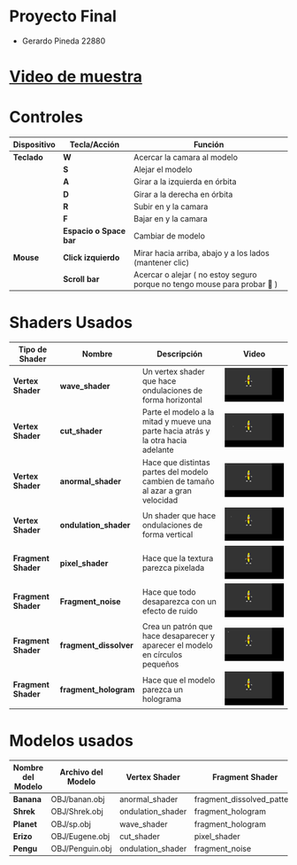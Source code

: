 # Proyecto Final

- Gerardo Pineda 22880

# [Video de muestra](https://github.com/Gerax5/OpenGL/blob/Proyecto/videos/video1042113675.mp4)

# Controles

| **Dispositivo** | **Tecla/Acción**        | **Función**                                                              |
| --------------- | ----------------------- | ------------------------------------------------------------------------ |
| **Teclado**     | **W**                   | Acercar la camara al modelo                                          |
|                 | **S**                   | Alejar el modelo                                           |
|                 | **A**                   | Girar a la izquierda en órbita                                           |
|                 | **D**                   | Girar a la derecha en órbita                                             |
| |**R** | Subir en y la camara  |
| |**F** | Bajar en y la camara |
|                 | **Espacio o Space bar** | Cambiar de modelo                                                        |
| **Mouse**       | **Click izquierdo**     | Mirar hacia arriba, abajo y a los lados (mantener clic)                  |
|                 | **Scroll bar**          | Acercar o alejar ( no estoy seguro porque no tengo mouse para probar 🫠 ) |

# Shaders Usados

| **Tipo de Shader**  | **Nombre**             | **Descripción**                                                                   | **Video**                                                                                                                 |
| ------------------- | ---------------------- | --------------------------------------------------------------------------------- | ------------------------------------------------------------------------------------------------------------------------- |
| **Vertex Shader**   | **wave_shader**        | Un vertex shader que hace ondulaciones de forma horizontal                        | ![Ver video](https://github.com/Gerax5/OpenGL/blob/main/videos/gifs/vertex/pygame%20window%202024-10-28%2019-59-40.gif)   |
| **Vertex Shader**   | **cut_shader**         | Parte el modelo a la mitad y mueve una parte hacia atrás y la otra hacia adelante | ![Ver video](https://github.com/Gerax5/OpenGL/blob/main/videos/gifs/vertex/pygame%20window%202024-10-28%2019-59-57.gif)   |
| **Vertex Shader**   | **anormal_shader**     | Hace que distintas partes del modelo cambien de tamaño al azar a gran velocidad   | ![Ver video](https://github.com/Gerax5/OpenGL/blob/main/videos/gifs/vertex/pygame%20window%202024-10-28%2020-01-02.gif)   |
| **Vertex Shader**   | **ondulation_shader**  | Un shader que hace ondulaciones de forma vertical                                 | ![Ver video](https://github.com/Gerax5/OpenGL/blob/main/videos/gifs/vertex/pygame%20window%202024-10-28%2020-01-15.gif)   |
| **Fragment Shader** | **pixel_shader**       | Hace que la textura parezca pixelada                                              | ![Ver video](https://github.com/Gerax5/OpenGL/blob/main/videos/gifs/fragment/pygame%20window%202024-10-28%2020-08-00.gif) |
| **Fragment Shader** | **Fragment_noise**     | Hace que todo desaparezca con un efecto de ruido                                  | ![Ver video](https://github.com/Gerax5/OpenGL/blob/main/videos/gifs/fragment/pygame%20window%202024-10-28%2020-08-18.gif) |
| **Fragment Shader** | **fragment_dissolver** | Crea un patrón que hace desaparecer y aparecer el modelo en círculos pequeños     | ![Ver video](https://github.com/Gerax5/OpenGL/blob/main/videos/gifs/fragment/pygame%20window%202024-10-28%2020-09-53.gif) |
| **Fragment Shader** | **fragment_hologram**  | Hace que el modelo parezca un holograma                                           | ![Ver video](https://github.com/Gerax5/OpenGL/blob/main/videos/gifs/fragment/pygame%20window%202024-10-28%2020-10-09.gif) |

# Modelos usados

| **Nombre del Modelo** | **Archivo del Modelo** | **Vertex Shader** | **Fragment Shader**        |
| --------------------- | ---------------------- | ----------------- | -------------------------- |
| **Banana**            | OBJ/banan.obj          | anormal_shader    | fragment_dissolved_pattern |
| **Shrek**             | OBJ/Shrek.obj          | ondulation_shader | fragment_hologram          |
| **Planet**            | OBJ/sp.obj             | wave_shader       | fragment_hologram          |
| **Erizo**            | OBJ/Eugene.obj         | cut_shader        | pixel_shader               |
| **Pengu**             | OBJ/Penguin.obj        | ondulation_shader | fragment_noise             |
